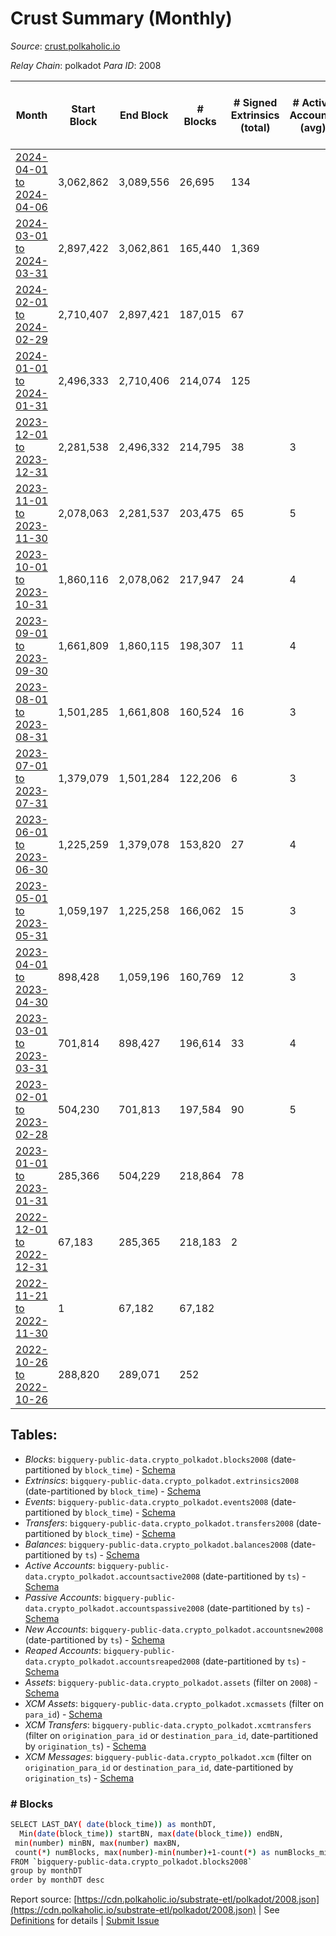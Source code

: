 # Crust Summary (Monthly)

_Source_: [crust.polkaholic.io](https://crust.polkaholic.io)

*Relay Chain*: polkadot
*Para ID*: 2008



| Month | Start Block | End Block | # Blocks | # Signed Extrinsics (total) | # Active Accounts (avg) | # Addresses with Balances (max) | Issues |
| ----- | ----------- | --------- | -------- | --------------------------- | ----------------------- | ------------------------------- | ------ |
| [2024-04-01 to 2024-04-06](/polkadot/2008-crust/2024-04-30.md) | 3,062,862 | 3,089,556 | 26,695 | 134 |  | 1,095 | -   |   
| [2024-03-01 to 2024-03-31](/polkadot/2008-crust/2024-03-31.md) | 2,897,422 | 3,062,861 | 165,440 | 1,369 |  | 1,093 | -   |   
| [2024-02-01 to 2024-02-29](/polkadot/2008-crust/2024-02-29.md) | 2,710,407 | 2,897,421 | 187,015 | 67 |  | 1,033 | -   |   
| [2024-01-01 to 2024-01-31](/polkadot/2008-crust/2024-01-31.md) | 2,496,333 | 2,710,406 | 214,074 | 125 |  | 1,019 | -   |   
| [2023-12-01 to 2023-12-31](/polkadot/2008-crust/2023-12-31.md) | 2,281,538 | 2,496,332 | 214,795 | 38 | 3 | 1,018 | -   |   
| [2023-11-01 to 2023-11-30](/polkadot/2008-crust/2023-11-30.md) | 2,078,063 | 2,281,537 | 203,475 | 65 | 5 | 1,013 | -   |   
| [2023-10-01 to 2023-10-31](/polkadot/2008-crust/2023-10-31.md) | 1,860,116 | 2,078,062 | 217,947 | 24 | 4 | 1,010 | -   |   
| [2023-09-01 to 2023-09-30](/polkadot/2008-crust/2023-09-30.md) | 1,661,809 | 1,860,115 | 198,307 | 11 | 4 | 1,007 | -   |   
| [2023-08-01 to 2023-08-31](/polkadot/2008-crust/2023-08-31.md) | 1,501,285 | 1,661,808 | 160,524 | 16 | 3 | 1,006 | -   |   
| [2023-07-01 to 2023-07-31](/polkadot/2008-crust/2023-07-31.md) | 1,379,079 | 1,501,284 | 122,206 | 6 | 3 | 1,003 | -   |   
| [2023-06-01 to 2023-06-30](/polkadot/2008-crust/2023-06-30.md) | 1,225,259 | 1,379,078 | 153,820 | 27 | 4 | 1,001 | -   |   
| [2023-05-01 to 2023-05-31](/polkadot/2008-crust/2023-05-31.md) | 1,059,197 | 1,225,258 | 166,062 | 15 | 3 | 999 | -   |   
| [2023-04-01 to 2023-04-30](/polkadot/2008-crust/2023-04-30.md) | 898,428 | 1,059,196 | 160,769 | 12 | 3 | 997 | -   |   
| [2023-03-01 to 2023-03-31](/polkadot/2008-crust/2023-03-31.md) | 701,814 | 898,427 | 196,614 | 33 | 4 | 996 | -   |   
| [2023-02-01 to 2023-02-28](/polkadot/2008-crust/2023-02-28.md) | 504,230 | 701,813 | 197,584 | 90 | 5 | 990 | -   |   
| [2023-01-01 to 2023-01-31](/polkadot/2008-crust/2023-01-31.md) | 285,366 | 504,229 | 218,864 | 78 |  | 974 | -   |   
| [2022-12-01 to 2022-12-31](/polkadot/2008-crust/2022-12-31.md) | 67,183 | 285,365 | 218,183 | 2 |  | 9 | -   |   
| [2022-11-21 to 2022-11-30](/polkadot/2008-crust/2022-11-30.md) | 1 | 67,182 | 67,182 |  |  | 9 | -   |   
| [2022-10-26 to 2022-10-26](/polkadot/2008-crust/2022-10-31.md) | 288,820 | 289,071 | 252 |  |  |  | -   |   

## Tables:

* _Blocks_: `bigquery-public-data.crypto_polkadot.blocks2008` (date-partitioned by `block_time`) - [Schema](/schema/balances.json)
* _Extrinsics_: `bigquery-public-data.crypto_polkadot.extrinsics2008` (date-partitioned by `block_time`) - [Schema](/schema/extrinsics.json)
* _Events_: `bigquery-public-data.crypto_polkadot.events2008` (date-partitioned by `block_time`) - [Schema](/schema/events.json)
* _Transfers_: `bigquery-public-data.crypto_polkadot.transfers2008` (date-partitioned by `block_time`) - [Schema](/schema/transfers.json)
* _Balances_: `bigquery-public-data.crypto_polkadot.balances2008` (date-partitioned by `ts`) - [Schema](/schema/balances.json)
* _Active Accounts_: `bigquery-public-data.crypto_polkadot.accountsactive2008` (date-partitioned by `ts`) - [Schema](/schema/accountsactive.json)
* _Passive Accounts_: `bigquery-public-data.crypto_polkadot.accountspassive2008` (date-partitioned by `ts`) - [Schema](/schema/accountspassive.json)
* _New Accounts_: `bigquery-public-data.crypto_polkadot.accountsnew2008` (date-partitioned by `ts`) - [Schema](/schema/accountsnew.json)
* _Reaped Accounts_: `bigquery-public-data.crypto_polkadot.accountsreaped2008` (date-partitioned by `ts`) - [Schema](/schema/accountsreaped.json)
* _Assets_: `bigquery-public-data.crypto_polkadot.assets` (filter on `2008`) - [Schema](/schema/assets.json)
* _XCM Assets_: `bigquery-public-data.crypto_polkadot.xcmassets` (filter on `para_id`) - [Schema](/schema/xcmassets.json)
* _XCM Transfers_: `bigquery-public-data.crypto_polkadot.xcmtransfers` (filter on `origination_para_id` or `destination_para_id`, date-partitioned by `origination_ts`) - [Schema](/schema/xcmtransfers.json)
* _XCM Messages_: `bigquery-public-data.crypto_polkadot.xcm` (filter on `origination_para_id` or `destination_para_id`, date-partitioned by `origination_ts`) - [Schema](/schema/xcm.json)

### # Blocks
```bash
SELECT LAST_DAY( date(block_time)) as monthDT,
  Min(date(block_time)) startBN, max(date(block_time)) endBN, 
 min(number) minBN, max(number) maxBN, 
 count(*) numBlocks, max(number)-min(number)+1-count(*) as numBlocks_missing 
FROM `bigquery-public-data.crypto_polkadot.blocks2008` 
group by monthDT 
order by monthDT desc
```


Report source: [https://cdn.polkaholic.io/substrate-etl/polkadot/2008.json](https://cdn.polkaholic.io/substrate-etl/polkadot/2008.json) | See [Definitions](/DEFINITIONS.md) for details | [Submit Issue](https://github.com/colorfulnotion/substrate-etl/issues)
